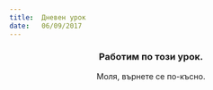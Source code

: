 ```yaml
---
title:  Дневен урок
date:   06/09/2017
---
```


### <center>Работим по този урок.</center>
<center>Моля, върнете се по-късно.</center>